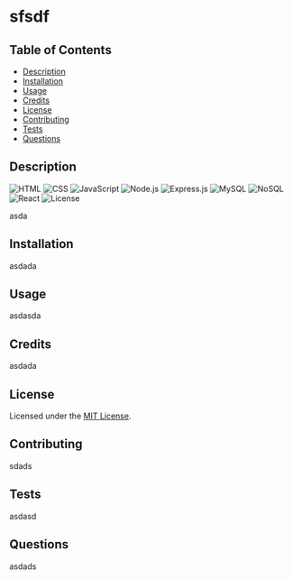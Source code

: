 # sfsdf

## Table of Contents

- [Description](#description)
- [Installation](#installation)
- [Usage](#usage)
- [Credits](#credits)
- [License](#license)
- [Contributing](#contributing)
- [Tests](#tests)
- [Questions](#questions)

## Description

![HTML](https://img.shields.io/badge/HTML-blue) ![CSS](https://img.shields.io/badge/CSS-blue) ![JavaScript](https://img.shields.io/badge/JavaScript-blue) ![Node.js](https://img.shields.io/badge/Node.js-blue) ![Express.js](https://img.shields.io/badge/Express.js-blue) ![MySQL](https://img.shields.io/badge/MySQL-blue) ![NoSQL](https://img.shields.io/badge/NoSQL-blue) ![React](https://img.shields.io/badge/React-blue) ![License](https://img.shields.io/badge/License-MIT-yellow.svg)

asda 

## Installation

asdada

## Usage

asdasda

## Credits

asdada

## License

Licensed under the [MIT License](https://opensource.org/licenses/MIT).

## Contributing

sdads

## Tests

asdasd

## Questions

asdads

